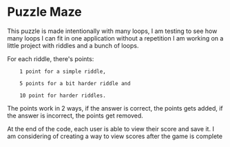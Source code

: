 # Puzzle Maze
This puzzle is made intentionally with many loops, I am testing to see how many loops I can fit in one application without a repetition
I am working on a little project with riddles and a bunch of loops. 


For each riddle, there's points:

        1 point for a simple riddle, 
        
        5 points for a bit harder riddle and 
        
        10 point for harder riddles.



The points work in 2 ways, if the answer is correct, the points gets added, if the answer is incorrect, the points get removed.

At the end of the code, each user is able to view their score and save it.
I am considering of creating a way to view scores after the game is complete
